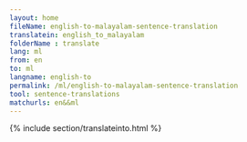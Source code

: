 ```yaml
---
layout: home
fileName: english-to-malayalam-sentence-translation
translatein: english_to_malayalam
folderName : translate
lang: ml
from: en
to: ml
langname: english-to
permalink: /ml/english-to-malayalam-sentence-translation
tool: sentence-translations
matchurls: en&&ml
---
```

{% include section/translateinto.html %}
